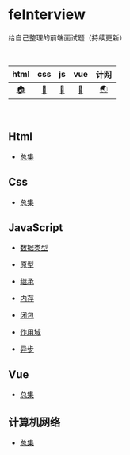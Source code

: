 # feInterview
给自己整理的前端面试题（持续更新）

<br>

| html | css | js | vue | 计网 |
| :----: | :----: | :----: | :----: | :----: |
| [:house:](#Html) | [:cherry_blossom:](#Css) | [:gun:](#JavaScript) | [:cactus:](#Vue) | [:earth_asia:](#计算机网络) |

<br>



## Html

- [总集](html/)

## Css

- [总集](/css/)

## JavaScript

- [数据类型](js/数据类型/)

- [原型](js/原型/)

- [继承](js/继承/)

- [内存](js/内存/)

- [闭包](js/闭包/)

- [作用域](js/作用域/)

- [异步](js/异步/)

## Vue

- [总集](vue/)

## 计算机网络

- [总集](计网/)
